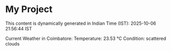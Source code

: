 # My Project

This content is dynamically generated in Indian Time (IST): 2025-10-06 21:56:44 IST


Current Weather in Coimbatore:
Temperature: 23.53 °C
Condition: scattered clouds
